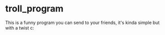 # troll_program
This is a funny program you can send to your friends, it's kinda simple but with a twist c:
